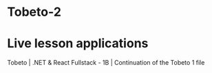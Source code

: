 # Tobeto-2
# Live lesson applications
Tobeto | .NET &amp; React Fullstack - 1B | Continuation of the Tobeto 1 file
